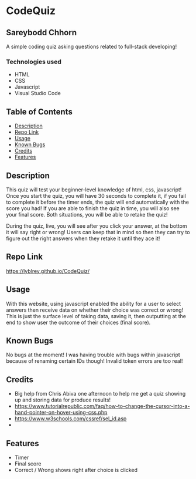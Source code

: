 # CodeQuiz

## Sareybodd Chhorn

A simple coding quiz asking questions related to full-stack developing!

### Technologies used

- HTML
- CSS
- Javascript
- Visual Studio Code

## Table of Contents

- [Description](#description)
- [Repo Link](#repolink)
- [Usage](#usage)
- [Known Bugs](#knownbugs)
- [Credits](#credits)
- [Features](#features)

## Description

This quiz will test your beginner-level knowledge of html, css, javascript! Once you start the quiz, you will have 30 seconds to complete it, if you fail to complete it before the timer ends, the quiz will end automatically with the score you had! If you are able to finish the quiz in time, you will also see your final score. Both situations, you will be able to retake the quiz!

During the quiz, live, you will see after you click your answer, at the bottom it will say right or wrong! Users can keep that in mind so then they can try to figure out the right answers when they retake it until they ace it!

## Repo Link

https://lyblrey.github.io/CodeQuiz/

## Usage

With this website, using javascript enabled the ability for a user to select answers then receive data on whether their choice was correct or wrong! This is just the surface level of taking data, saving it, then outputting at the end to show user the outcome of their choices (final score).

## Known Bugs

No bugs at the moment! I was having trouble with bugs within javascript because of renaming certain IDs though! Invalid token errors are too real!

## Credits

- Big help from Chris Abiva one afternoon to help me get a quiz showing up and storing data for produce results!
- https://www.tutorialrepublic.com/faq/how-to-change-the-cursor-into-a-hand-pointer-on-hover-using-css.php
- https://www.w3schools.com/cssref/sel_id.asp
-

## Features

- Timer
- Final score
- Correct / Wrong shows right after choice is clicked
